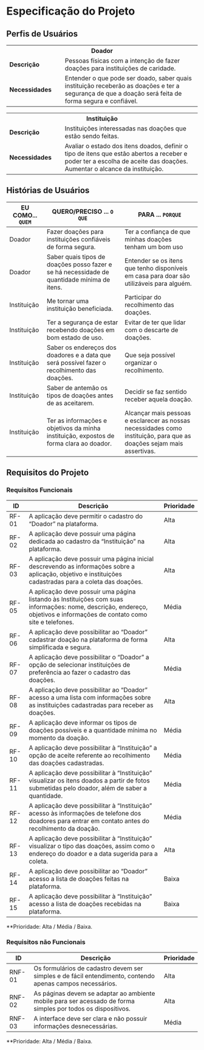 # Especificação do Projeto

## Perfis de Usuários

<table>
  <tbody>
    <tr align=center>
      <th colspan="2">Doador</th>
    </tr>
    <tr>
      <td width="150px"><b>Descrição</b></td>
      <td width="600px">Pessoas físicas com a intenção de fazer doações para instituições de caridade. </td>
    </tr>
    <tr>
      <td><b>Necessidades</b></td>
      <td>Entender o que pode ser doado, saber quais instituição receberão as doações e ter a segurança de que a doação será feita de forma segura e confiável. </td>
    </tr>
  </tbody>
</table>

<table>
  <tbody>
    <tr align=center>
      <th colspan="2">Instituição</th>
    </tr>
    <tr>
      <td width="150px"><b>Descrição</b></td>
      <td width="600px">Instituições interessadas nas doações que estão sendo feitas. </td>
    </tr>
    <tr>
      <td><b>Necessidades</b></td>
      <td>Avaliar o estado dos itens doados, definir o tipo de itens que estão abertos a receber e poder ter a escolha de aceite das doações. Aumentar o alcance da instituição. </td>
    </tr>
  </tbody>
</table>


## Histórias de Usuários

|EU COMO... `QUEM`   | QUERO/PRECISO ... `O QUE` |PARA ... `PORQUE`                 |
|--------------------|---------------------------|----------------------------------|
| Doador | Fazer doações para instituições confiáveis de forma segura. | Ter a confiança de que minhas doações tenham um bom uso |
| Doador | Saber quais tipos de doações posso fazer e se há necessidade de quantidade mínima de itens. | Entender se os itens que tenho disponíveis em casa para doar são utilizáveis para alguém. |
|Instituição | Me tornar uma instituição beneficiada. | Participar do recolhimento das doações. |
|Instituição | Ter a segurança de estar recebendo doações em bom estado de uso. | Evitar de ter que lidar com o descarte de doações. |
|Instituição | Saber os endereços dos doadores e a data que será possível fazer o recolhimento das doações. | Que seja possível organizar o recolhimento. |
|Instituição | Saber de antemão os tipos de doações antes de as aceitarem. | Decidir se faz sentido receber aquela doação. |
|Instituição | Ter as informações e objetivos da minha instituição, expostos de forma clara ao doador. | Alcançar mais pessoas e esclarecer as nossas necessidades como instituição, para que as doações sejam mais assertivas. |

## Requisitos do Projeto

### Requisitos Funcionais

|ID    | Descrição                | Prioridade |
|-------|---------------------------------|----|
| RF-01 |  A aplicação deve permitir o cadastro do “Doador” na plataforma. | Alta | 
| RF- 02 | A aplicação deve possuir uma página dedicada ao cadastro da “Instituição” na plataforma. | Alta |
| RF-03 | A aplicação deve possuir uma página inicial descrevendo as informações sobre a aplicação, objetivo e instituições cadastradas para a coleta das doações. | Alta |
| RF-05 | A aplicação deve possuir uma página listando às Instituições com suas informações: nome, descrição, endereço, objetivos e informações de contato como site e telefones. | Média |
| RF-06 | A aplicação deve possibilitar ao “Doador” cadastrar doação na plataforma de forma simplificada e segura. | Alta |
| RF-07 | A aplicação deve possibilitar o “Doador” a opção de selecionar instituições de preferência ao fazer o cadastro das doações. | Média |
| RF-08 | A aplicação deve possibilitar ao “Doador” acesso a uma lista com informações sobre as instituições cadastradas para receber as doações. | Alta |
| RF-09 | A aplicação deve informar os tipos de doações possíveis e a quantidade mínima no momento da doação. | Média |
| RF- 10 | A aplicação deve possibilitar à “Instituição” a opção de aceite referente ao recolhimento das doações cadastradas. | Média |
| RF- 11 | A aplicação deve possibilitar à “Instituição” visualizar os itens doados a partir de fotos submetidas pelo doador, além de saber a quantidade. | Média |
| RF- 12 | A aplicação deve possibilitar à “Instituição” acesso às informações de telefone dos doadores para entrar em contato antes do recolhimento da doação. | Média | 
| RF- 13 | A aplicação deve possibilitar à “Instituição” visualizar o tipo das doações, assim como o endereço do doador e a data sugerida para a coleta. | Alta |
| RF- 14 | A aplicação deve possibilitar ao “Doador” acesso a lista de doações feitas na plataforma. | Baixa |
| RF- 15 | A aplicação deve possibilitar à “Instituição” acesso a lista de doações recebidas na plataforma. | Baixa |

**Prioridade: Alta / Média / Baixa. 

### Requisitos não Funcionais


|ID      | Descrição               |Prioridade |
|--------|-------------------------|----|
| RNF-01 | Os formulários de cadastro devem ser simples e de fácil entendimento, contendo apenas campos necessários. | Alta | 
| RNF-02 | As páginas devem se adaptar ao ambiente mobile para ser acessado de forma simples por todos os dispositivos. | Alta | 
| RNF-03 | A interface deve ser clara e não possuir informações desnecessárias. | Média |

**Prioridade: Alta / Média / Baixa. 

